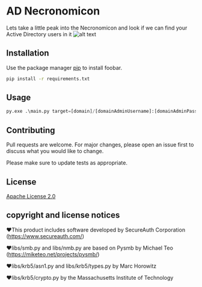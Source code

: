 # AD Necronomicon

Lets take a little peak into the Necronomicon and look if we can find your Active Directory users in it
![alt text](https://imgur.com/KFWW3IR)

## Installation

Use the package manager [pip](https://pip.pypa.io/en/stable/) to install foobar.

```bash
pip install -r requirements.txt
```

## Usage

```python
py.exe .\main.py target=[domain]/[domainAdminUsername]:[domainAdminPassword]@[DC-IP]
```

## Contributing
Pull requests are welcome. For major changes, please open an issue first to discuss what you would like to change.

Please make sure to update tests as appropriate.

## License
[Apache License 2.0](https://choosealicense.com/licenses/apache-2.0/)


## copyright and license notices 
❤This product includes software developed by SecureAuth Corporation (https://www.secureauth.com/)  

❤libs/smb.py and libs/nmb.py are based on Pysmb by Michael Teo (https://miketeo.net/projects/pysmb/)

❤libs/krb5/asn1.py and libs/krb5/types.py by Marc Horowitz

❤libs/krb5/crypto.py by the Massachusetts Institute of Technology